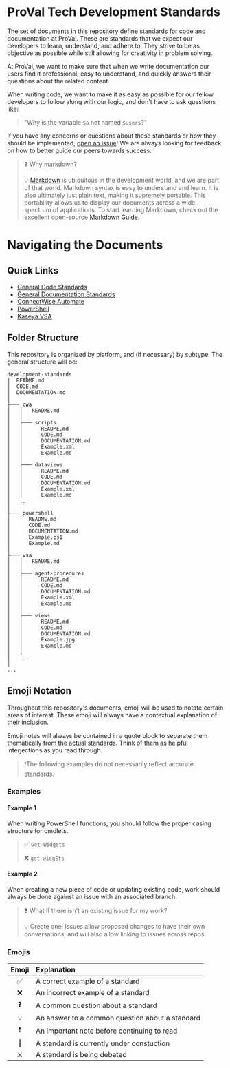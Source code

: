 # ProVal Tech Development Standards
The set of documents in this repository define standards for code and documentation at ProVal. These are standards that we expect our developers to learn, understand, and adhere to. They strive to be as objective as possible while still allowing for creativity in problem solving.

At ProVal, we want to make sure that when we write documentation our users find it professional, easy to understand, and quickly answers their questions about the related content.

When writing code, we want to make it as easy as possible for our fellow developers to follow along with our logic, and don't have to ask questions like:

> "Why is the variable `$a` not named `$users`?"

If you have any concerns or questions about these standards or how they should be implemented, [open an issue](https://github.com/ProVal-Tech/development-standards/issues)! We are always looking for feedback on how to better guide our peers towards success.

> ❓ Why markdown?
>
> 💡 [Markdown](https://en.wikipedia.org/wiki/Markdown) is ubiquitous in the development world, and we are part of that world. Markdown syntax is easy to understand and learn. It is also ultimately just plain text, making it supremely portable. This portability allows us to display our documents across a wide spectrum of applications. To start learning Markdown, check out the excellent open-source [Markdown Guide](https://www.markdownguide.org/).

# Navigating the Documents

## Quick Links
- [General Code Standards](./CODE.md)
- [General Documentation Standards](./DOCUMENTATION.md)
- [ConnectWise Automate](./cwa)
- [PowerShell](./powershell)
- [Kaseya VSA](./vsa)

## Folder Structure
This repository is organized by platform, and (if necessary) by subtype. The general structure will be:

```
development-standards
│  README.md
│  CODE.md
│  DOCUMENTATION.md
│
├─── cwa
│   │   README.md
│   │
│   ├─── scripts
│   │      README.md
│   │      CODE.md
│   │      DOCUMENTATION.md
│   │      Example.xml
│   │      Example.md
│   │
│   ├─── dataviews
│   │      README.md
│   │      CODE.md
│   │      DOCUMENTATION.md
│   │      Example.xml
│   │      Example.md
│   ...
│
├─── powershell
│      README.md
│      CODE.md
│      DOCUMENTATION.md
│      Example.ps1
│      Example.md
│
├─── vsa
│   │   README.md
│   │
│   ├─── agent-procedures
│   │      README.md
│   │      CODE.md
│   │      DOCUMENTATION.md
│   │      Example.xml
│   │      Example.md
│   │
│   ├─── views
│   │      README.md
│   │      CODE.md
│   │      DOCUMENTATION.md
│   │      Example.jpg
│   │      Example.md
│   │
│   ...
│
...
```

## Emoji Notation

Throughout this repository's documents, emoji will be used to notate certain areas of interest. These emoji will always have a contextual explanation of their inclusion.

Emoji notes will always be contained in a quote block to separate them thematically from the actual standards. Think of them as helpful interjections as you read through.

>❗The following examples do not necessarily reflect accurate standards.
### Examples

#### Example 1
When writing PowerShell functions, you should follow the proper casing structure for cmdlets.

> ✅ `Get-Widgets`
> 
> ❌ `get-widgEts`

#### Example 2
When creating a new piece of code or updating existing code, work should always be done against an issue with an associated branch.
> ❓ What if there isn't an existing issue for my work?
>
> 💡 Create one! Issues allow proposed changes to have their own conversations, and will also allow linking to issues across repos.

### Emojis
| Emoji | Explanation                                     |
| :---: | :---------------------------------------------- |
|   ✅   | A correct example of a standard                 |
|   ❌   | An incorrect example of a standard              |
|   ❓   | A common question about a standard              |
|   💡   | An answer to a common question about a standard |
|   ❗   | An important note before continuing to read     |
|   🚧   | A standard is currently under constuction       |
|   ⚔️   | A standard is being debated                     |